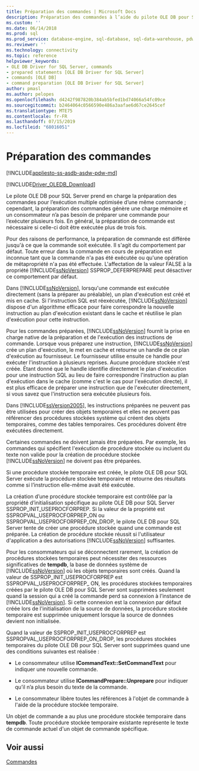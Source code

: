 ```yaml
---
title: Préparation des commandes | Microsoft Docs
description: Préparation des commandes à l’aide du pilote OLE DB pour SQL Server
ms.custom: ''
ms.date: 06/14/2018
ms.prod: sql
ms.prod_service: database-engine, sql-database, sql-data-warehouse, pdw
ms.reviewer: ''
ms.technology: connectivity
ms.topic: reference
helpviewer_keywords:
- OLE DB Driver for SQL Server, commands
- prepared statements [OLE DB Driver for SQL Server]
- commands [OLE DB]
- command preparation [OLE DB Driver for SQL Server]
author: pmasl
ms.author: pelopes
ms.openlocfilehash: d4242f987820b384ab5bfed1bd74066a54fc09ce
ms.sourcegitcommit: b2464064c0566590e486a3aafae6d67ce2645cef
ms.translationtype: MTE75
ms.contentlocale: fr-FR
ms.lasthandoff: 07/15/2019
ms.locfileid: "68016051"
---
```

# <a name="preparing-commands"></a>Préparation des commandes
[!INCLUDE[appliesto-ss-asdb-asdw-pdw-md](../../../includes/appliesto-ss-asdb-asdw-pdw-md.md)]

[!INCLUDE[Driver_OLEDB_Download](../../../includes/driver_oledb_download.md)]

  Le pilote OLE DB pour SQL Server prend en charge la préparation des commandes pour l’exécution multiple optimisée d’une même commande ; cependant, la préparation des commandes génère une charge mémoire et un consommateur n’a pas besoin de préparer une commande pour l’exécuter plusieurs fois. En général, la préparation de commande est nécessaire si celle-ci doit être exécutée plus de trois fois.  
  
 Pour des raisons de performance, la préparation de commande est différée jusqu'à ce que la commande soit exécutée. Il s'agit du comportement par défaut. Toute erreur dans la commande en cours de préparation est inconnue tant que la commande n'a pas été exécutée ou qu'une opération de métapropriété n'a pas été effectuée. L'affectation de la valeur FALSE à la propriété [!INCLUDE[ssNoVersion](../../../includes/ssnoversion-md.md)] SSPROP_DEFERPREPARE peut désactiver ce comportement par défaut.  
  
 Dans [!INCLUDE[ssNoVersion](../../../includes/ssnoversion-md.md)], lorsqu'une commande est exécutée directement (sans la préparer au préalable), un plan d'exécution est créé et mis en cache. Si l'instruction SQL est réexécutée, [!INCLUDE[ssNoVersion](../../../includes/ssnoversion-md.md)] dispose d'un algorithme efficace pour faire correspondre la nouvelle instruction au plan d'exécution existant dans le cache et réutilise le plan d'exécution pour cette instruction.  
  
 Pour les commandes préparées, [!INCLUDE[ssNoVersion](../../../includes/ssnoversion-md.md)] fournit la prise en charge native de la préparation et de l'exécution des instructions de commande. Lorsque vous préparez une instruction, [!INCLUDE[ssNoVersion](../../../includes/ssnoversion-md.md)] crée un plan d'exécution, le met en cache et retourne un handle de ce plan d'exécution au fournisseur. Le fournisseur utilise ensuite ce handle pour exécuter l'instruction à plusieurs reprises. Aucune procédure stockée n'est créée. Étant donné que le handle identifie directement le plan d'exécution pour une instruction SQL au lieu de faire correspondre l'instruction au plan d'exécution dans le cache (comme c'est le cas pour l'exécution directe), il est plus efficace de préparer une instruction que de l'exécuter directement, si vous savez que l'instruction sera exécutée plusieurs fois.  
  
 Dans [!INCLUDE[ssVersion2005](../../../includes/ssversion2005-md.md)], les instructions préparées ne peuvent pas être utilisées pour créer des objets temporaires et elles ne peuvent pas référencer des procédures stockées système qui créent des objets temporaires, comme des tables temporaires. Ces procédures doivent être exécutées directement.  
  
 Certaines commandes ne doivent jamais être préparées. Par exemple, les commandes qui spécifient l'exécution de procédure stockée ou incluent du texte non valide pour la création de procédure stockée [!INCLUDE[ssNoVersion](../../../includes/ssnoversion-md.md)] ne doivent pas être préparées.  
  
 Si une procédure stockée temporaire est créée, le pilote OLE DB pour SQL Server exécute la procédure stockée temporaire et retourne des résultats comme si l’instruction elle-même avait été exécutée.  
  
 La création d’une procédure stockée temporaire est contrôlée par la propriété d’initialisation spécifique au pilote OLE DB pour SQL Server SSPROP_INIT_USEPROCFORPREP. Si la valeur de la propriété est SSPROPVAL_USEPROCFORPREP_ON ou SSPROPVAL_USEPROCFORPREP_ON_DROP, le pilote OLE DB pour SQL Server tente de créer une procédure stockée quand une commande est préparée. La création de procédure stockée réussit si l'utilisateur d'application a des autorisations [!INCLUDE[ssNoVersion](../../../includes/ssnoversion-md.md)] suffisantes.  
  
 Pour les consommateurs qui se déconnectent rarement, la création de procédures stockées temporaires peut nécessiter des ressources significatives de **tempdb**, la base de données système de [!INCLUDE[ssNoVersion](../../../includes/ssnoversion-md.md)] où les objets temporaires sont créés. Quand la valeur de SSPROP_INIT_USEPROCFORPREP est SSPROPVAL_USEPROCFORPREP_ ON, les procédures stockées temporaires créées par le pilote OLE DB pour SQL Server sont supprimées seulement quand la session qui a créé la commande perd sa connexion à l’instance de [!INCLUDE[ssNoVersion](../../../includes/ssnoversion-md.md)]. Si cette connexion est la connexion par défaut créée lors de l'initialisation de la source de données, la procédure stockée temporaire est supprimée uniquement lorsque la source de données devient non initialisée.  
  
 Quand la valeur de SSPROP_INIT_USEPROCFORPREP est SSPROPVAL_USEPROCFORPREP_ON_DROP, les procédures stockées temporaires du pilote OLE DB pour SQL Server sont supprimées quand une des conditions suivantes est réalisée :  
  
-   Le consommateur utilise **ICommandText::SetCommandText** pour indiquer une nouvelle commande.  
  
-   Le consommateur utilise **ICommandPrepare::Unprepare** pour indiquer qu’il n’a plus besoin du texte de la commande.  
  
-   Le consommateur libère toutes les références à l'objet de commande à l'aide de la procédure stockée temporaire.  
  
 Un objet de commande a au plus une procédure stockée temporaire dans **tempdb**. Toute procédure stockée temporaire existante représente le texte de commande actuel d'un objet de commande spécifique.  
  
## <a name="see-also"></a>Voir aussi  
 [Commandes](../../oledb/ole-db-commands/commands.md)  
  
  

